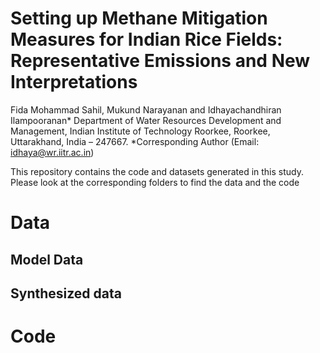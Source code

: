 # Setting up Methane Mitigation Measures for Indian Rice Fields: Representative Emissions and New Interpretations 
Fida Mohammad Sahil, Mukund Narayanan and Idhayachandhiran Ilampooranan*
Department of Water Resources Development and Management, Indian Institute of Technology Roorkee, Roorkee, Uttarakhand, India – 247667.
*Corresponding Author (Email: idhaya@wr.iitr.ac.in) 

This repository contains the code and datasets generated in this study. Please look at the corresponding folders to find the data and the code


# Data

## Model Data
## Synthesized data

# Code
